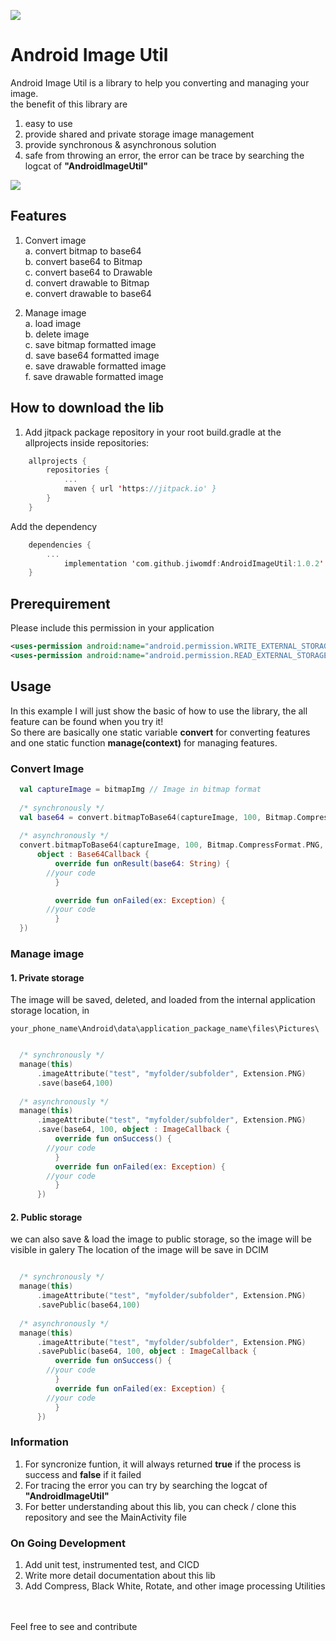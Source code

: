 [![](https://jitpack.io/v/jiwomdf/EasyImageLibrary.svg)](https://jitpack.io/#jiwomdf/EasyImageLibrary)


# Android Image Util
Android Image Util is a library to help you converting and managing your image. <br>
the benefit of this library are
1. easy to use <br>
2. provide shared and private storage image management <br>
3. provide synchronous & asynchronous solution <br>
4. safe from throwing an error, the error can be trace by searching the logcat of <b>"AndroidImageUtil"</b> <br>

![](https://github.com/jiwomdf/ImageHarpa/blob/master/androidimageutil/gif/AndroidImageUtilApp.gif)

## Features
1. Convert image <br>
  a. convert bitmap to base64 <br>
  b. convert base64 to Bitmap <br>
  c. convert base64 to Drawable <br>
  d. convert drawable to Bitmap <br>
  e. convert drawable to base64 <br>
  
2. Manage image <br>
  a. load image <br>
  b. delete image <br>
  c. save bitmap formatted image <br>
  d. save base64 formatted image <br>
  e. save drawable formatted image <br>
  f. save drawable formatted image <br>


## How to download the lib
1. Add jitpack package repository in your root build.gradle at the allprojects inside repositories:
```kotlin
	allprojects {
		repositories {
			...
			maven { url 'https://jitpack.io' }
		}
	}

```
Add the dependency
```kotlin
	dependencies {
		...
	        implementation 'com.github.jiwomdf:AndroidImageUtil:1.0.2'
	}
```
## Prerequirement
Please include this permission in your application <br>
```xml
<uses-permission android:name="android.permission.WRITE_EXTERNAL_STORAGE" />
<uses-permission android:name="android.permission.READ_EXTERNAL_STORAGE" /> 
```

## Usage
In this example I will just show the basic of how to use the library, the all feature can be found when you try it! <br>
So there are basically one static variable **convert** for converting features and one static function **manage(context)** for managing features. <br>

### Convert Image 
```kotlin
  val captureImage = bitmapImg // Image in bitmap format
  
  /* synchronously */
  val base64 = convert.bitmapToBase64(captureImage, 100, Bitmap.CompressFormat.PNG) 
  
  /* asynchronously */
  convert.bitmapToBase64(captureImage, 100, Bitmap.CompressFormat.PNG, 
      object : Base64Callback {
          override fun onResult(base64: String) {
		//your code
          }

          override fun onFailed(ex: Exception) {
		//your code
          }
  })
```

### Manage image 
#### 1. Private storage
The image will be saved, deleted, and loaded from the internal application storage location, in
```
your_phone_name\Android\data\application_package_name\files\Pictures\
```
```kotlin

  /* synchronously */
  manage(this)
      .imageAttribute("test", "myfolder/subfolder", Extension.PNG)
      .save(base64,100)
      
  /* asynchronously */
  manage(this)
      .imageAttribute("test", "myfolder/subfolder", Extension.PNG)
      .save(base64, 100, object : ImageCallback {
          override fun onSuccess() {
		//your code
          }
          override fun onFailed(ex: Exception) {
		//your code
          }
      })
```
#### 2. Public storage
we can also save & load the image to public storage, so the image will be visible in galery </b>
The location of the image will be save in DCIM
```kotlin

  /* synchronously */
  manage(this)
      .imageAttribute("test", "myfolder/subfolder", Extension.PNG)
      .savePublic(base64,100)
      
  /* asynchronously */
  manage(this)
      .imageAttribute("test", "myfolder/subfolder", Extension.PNG)
      .savePublic(base64, 100, object : ImageCallback {
          override fun onSuccess() {
		//your code
          }
          override fun onFailed(ex: Exception) {
		//your code
          }
      })
```

### Information 
1. For syncronize funtion, it will always returned <b>true</b> if the process is success and <b>false</b> if it failed
2. For tracing the error you can try by searching the logcat of <b>"AndroidImageUtil"</b>
3. For better understanding about this lib, you can check / clone this repository and see the MainActivity file

### On Going Development
1. Add unit test, instrumented test, and CICD
2. Write more detail documentation about this lib
3. Add Compress, Black White, Rotate, and other image processing Utilities

<br><br>
Feel free to see and contribute

